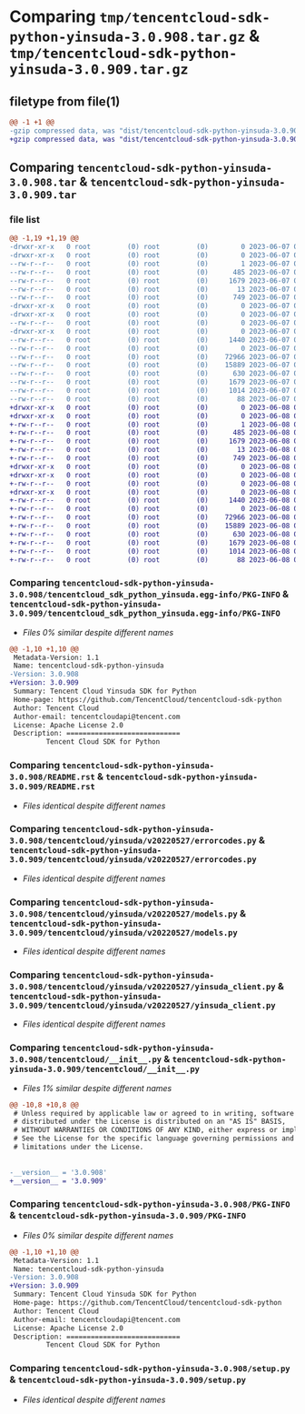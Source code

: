 # Comparing `tmp/tencentcloud-sdk-python-yinsuda-3.0.908.tar.gz` & `tmp/tencentcloud-sdk-python-yinsuda-3.0.909.tar.gz`

## filetype from file(1)

```diff
@@ -1 +1 @@
-gzip compressed data, was "dist/tencentcloud-sdk-python-yinsuda-3.0.908.tar", last modified: Wed Jun  7 00:37:12 2023, max compression
+gzip compressed data, was "dist/tencentcloud-sdk-python-yinsuda-3.0.909.tar", last modified: Thu Jun  8 00:38:41 2023, max compression
```

## Comparing `tencentcloud-sdk-python-yinsuda-3.0.908.tar` & `tencentcloud-sdk-python-yinsuda-3.0.909.tar`

### file list

```diff
@@ -1,19 +1,19 @@
-drwxr-xr-x   0 root         (0) root         (0)        0 2023-06-07 00:37:12.000000 tencentcloud-sdk-python-yinsuda-3.0.908/
-drwxr-xr-x   0 root         (0) root         (0)        0 2023-06-07 00:37:12.000000 tencentcloud-sdk-python-yinsuda-3.0.908/tencentcloud_sdk_python_yinsuda.egg-info/
--rw-r--r--   0 root         (0) root         (0)        1 2023-06-07 00:37:12.000000 tencentcloud-sdk-python-yinsuda-3.0.908/tencentcloud_sdk_python_yinsuda.egg-info/dependency_links.txt
--rw-r--r--   0 root         (0) root         (0)      485 2023-06-07 00:37:12.000000 tencentcloud-sdk-python-yinsuda-3.0.908/tencentcloud_sdk_python_yinsuda.egg-info/SOURCES.txt
--rw-r--r--   0 root         (0) root         (0)     1679 2023-06-07 00:37:12.000000 tencentcloud-sdk-python-yinsuda-3.0.908/tencentcloud_sdk_python_yinsuda.egg-info/PKG-INFO
--rw-r--r--   0 root         (0) root         (0)       13 2023-06-07 00:37:12.000000 tencentcloud-sdk-python-yinsuda-3.0.908/tencentcloud_sdk_python_yinsuda.egg-info/top_level.txt
--rw-r--r--   0 root         (0) root         (0)      749 2023-06-07 00:37:12.000000 tencentcloud-sdk-python-yinsuda-3.0.908/README.rst
-drwxr-xr-x   0 root         (0) root         (0)        0 2023-06-07 00:37:12.000000 tencentcloud-sdk-python-yinsuda-3.0.908/tencentcloud/
-drwxr-xr-x   0 root         (0) root         (0)        0 2023-06-07 00:37:12.000000 tencentcloud-sdk-python-yinsuda-3.0.908/tencentcloud/yinsuda/
--rw-r--r--   0 root         (0) root         (0)        0 2023-06-07 00:37:12.000000 tencentcloud-sdk-python-yinsuda-3.0.908/tencentcloud/yinsuda/__init__.py
-drwxr-xr-x   0 root         (0) root         (0)        0 2023-06-07 00:37:12.000000 tencentcloud-sdk-python-yinsuda-3.0.908/tencentcloud/yinsuda/v20220527/
--rw-r--r--   0 root         (0) root         (0)     1440 2023-06-07 00:37:12.000000 tencentcloud-sdk-python-yinsuda-3.0.908/tencentcloud/yinsuda/v20220527/errorcodes.py
--rw-r--r--   0 root         (0) root         (0)        0 2023-06-07 00:37:12.000000 tencentcloud-sdk-python-yinsuda-3.0.908/tencentcloud/yinsuda/v20220527/__init__.py
--rw-r--r--   0 root         (0) root         (0)    72966 2023-06-07 00:37:12.000000 tencentcloud-sdk-python-yinsuda-3.0.908/tencentcloud/yinsuda/v20220527/models.py
--rw-r--r--   0 root         (0) root         (0)    15889 2023-06-07 00:37:12.000000 tencentcloud-sdk-python-yinsuda-3.0.908/tencentcloud/yinsuda/v20220527/yinsuda_client.py
--rw-r--r--   0 root         (0) root         (0)      630 2023-06-07 00:37:12.000000 tencentcloud-sdk-python-yinsuda-3.0.908/tencentcloud/__init__.py
--rw-r--r--   0 root         (0) root         (0)     1679 2023-06-07 00:37:12.000000 tencentcloud-sdk-python-yinsuda-3.0.908/PKG-INFO
--rw-r--r--   0 root         (0) root         (0)     1014 2023-06-07 00:37:12.000000 tencentcloud-sdk-python-yinsuda-3.0.908/setup.py
--rw-r--r--   0 root         (0) root         (0)       88 2023-06-07 00:37:12.000000 tencentcloud-sdk-python-yinsuda-3.0.908/setup.cfg
+drwxr-xr-x   0 root         (0) root         (0)        0 2023-06-08 00:38:41.000000 tencentcloud-sdk-python-yinsuda-3.0.909/
+drwxr-xr-x   0 root         (0) root         (0)        0 2023-06-08 00:38:41.000000 tencentcloud-sdk-python-yinsuda-3.0.909/tencentcloud_sdk_python_yinsuda.egg-info/
+-rw-r--r--   0 root         (0) root         (0)        1 2023-06-08 00:38:41.000000 tencentcloud-sdk-python-yinsuda-3.0.909/tencentcloud_sdk_python_yinsuda.egg-info/dependency_links.txt
+-rw-r--r--   0 root         (0) root         (0)      485 2023-06-08 00:38:41.000000 tencentcloud-sdk-python-yinsuda-3.0.909/tencentcloud_sdk_python_yinsuda.egg-info/SOURCES.txt
+-rw-r--r--   0 root         (0) root         (0)     1679 2023-06-08 00:38:41.000000 tencentcloud-sdk-python-yinsuda-3.0.909/tencentcloud_sdk_python_yinsuda.egg-info/PKG-INFO
+-rw-r--r--   0 root         (0) root         (0)       13 2023-06-08 00:38:41.000000 tencentcloud-sdk-python-yinsuda-3.0.909/tencentcloud_sdk_python_yinsuda.egg-info/top_level.txt
+-rw-r--r--   0 root         (0) root         (0)      749 2023-06-08 00:38:41.000000 tencentcloud-sdk-python-yinsuda-3.0.909/README.rst
+drwxr-xr-x   0 root         (0) root         (0)        0 2023-06-08 00:38:41.000000 tencentcloud-sdk-python-yinsuda-3.0.909/tencentcloud/
+drwxr-xr-x   0 root         (0) root         (0)        0 2023-06-08 00:38:41.000000 tencentcloud-sdk-python-yinsuda-3.0.909/tencentcloud/yinsuda/
+-rw-r--r--   0 root         (0) root         (0)        0 2023-06-08 00:38:41.000000 tencentcloud-sdk-python-yinsuda-3.0.909/tencentcloud/yinsuda/__init__.py
+drwxr-xr-x   0 root         (0) root         (0)        0 2023-06-08 00:38:41.000000 tencentcloud-sdk-python-yinsuda-3.0.909/tencentcloud/yinsuda/v20220527/
+-rw-r--r--   0 root         (0) root         (0)     1440 2023-06-08 00:38:41.000000 tencentcloud-sdk-python-yinsuda-3.0.909/tencentcloud/yinsuda/v20220527/errorcodes.py
+-rw-r--r--   0 root         (0) root         (0)        0 2023-06-08 00:38:41.000000 tencentcloud-sdk-python-yinsuda-3.0.909/tencentcloud/yinsuda/v20220527/__init__.py
+-rw-r--r--   0 root         (0) root         (0)    72966 2023-06-08 00:38:41.000000 tencentcloud-sdk-python-yinsuda-3.0.909/tencentcloud/yinsuda/v20220527/models.py
+-rw-r--r--   0 root         (0) root         (0)    15889 2023-06-08 00:38:41.000000 tencentcloud-sdk-python-yinsuda-3.0.909/tencentcloud/yinsuda/v20220527/yinsuda_client.py
+-rw-r--r--   0 root         (0) root         (0)      630 2023-06-08 00:38:41.000000 tencentcloud-sdk-python-yinsuda-3.0.909/tencentcloud/__init__.py
+-rw-r--r--   0 root         (0) root         (0)     1679 2023-06-08 00:38:41.000000 tencentcloud-sdk-python-yinsuda-3.0.909/PKG-INFO
+-rw-r--r--   0 root         (0) root         (0)     1014 2023-06-08 00:38:41.000000 tencentcloud-sdk-python-yinsuda-3.0.909/setup.py
+-rw-r--r--   0 root         (0) root         (0)       88 2023-06-08 00:38:41.000000 tencentcloud-sdk-python-yinsuda-3.0.909/setup.cfg
```

### Comparing `tencentcloud-sdk-python-yinsuda-3.0.908/tencentcloud_sdk_python_yinsuda.egg-info/PKG-INFO` & `tencentcloud-sdk-python-yinsuda-3.0.909/tencentcloud_sdk_python_yinsuda.egg-info/PKG-INFO`

 * *Files 0% similar despite different names*

```diff
@@ -1,10 +1,10 @@
 Metadata-Version: 1.1
 Name: tencentcloud-sdk-python-yinsuda
-Version: 3.0.908
+Version: 3.0.909
 Summary: Tencent Cloud Yinsuda SDK for Python
 Home-page: https://github.com/TencentCloud/tencentcloud-sdk-python
 Author: Tencent Cloud
 Author-email: tencentcloudapi@tencent.com
 License: Apache License 2.0
 Description: ============================
         Tencent Cloud SDK for Python
```

### Comparing `tencentcloud-sdk-python-yinsuda-3.0.908/README.rst` & `tencentcloud-sdk-python-yinsuda-3.0.909/README.rst`

 * *Files identical despite different names*

### Comparing `tencentcloud-sdk-python-yinsuda-3.0.908/tencentcloud/yinsuda/v20220527/errorcodes.py` & `tencentcloud-sdk-python-yinsuda-3.0.909/tencentcloud/yinsuda/v20220527/errorcodes.py`

 * *Files identical despite different names*

### Comparing `tencentcloud-sdk-python-yinsuda-3.0.908/tencentcloud/yinsuda/v20220527/models.py` & `tencentcloud-sdk-python-yinsuda-3.0.909/tencentcloud/yinsuda/v20220527/models.py`

 * *Files identical despite different names*

### Comparing `tencentcloud-sdk-python-yinsuda-3.0.908/tencentcloud/yinsuda/v20220527/yinsuda_client.py` & `tencentcloud-sdk-python-yinsuda-3.0.909/tencentcloud/yinsuda/v20220527/yinsuda_client.py`

 * *Files identical despite different names*

### Comparing `tencentcloud-sdk-python-yinsuda-3.0.908/tencentcloud/__init__.py` & `tencentcloud-sdk-python-yinsuda-3.0.909/tencentcloud/__init__.py`

 * *Files 1% similar despite different names*

```diff
@@ -10,8 +10,8 @@
 # Unless required by applicable law or agreed to in writing, software
 # distributed under the License is distributed on an "AS IS" BASIS,
 # WITHOUT WARRANTIES OR CONDITIONS OF ANY KIND, either express or implied.
 # See the License for the specific language governing permissions and
 # limitations under the License.
 
 
-__version__ = '3.0.908'
+__version__ = '3.0.909'
```

### Comparing `tencentcloud-sdk-python-yinsuda-3.0.908/PKG-INFO` & `tencentcloud-sdk-python-yinsuda-3.0.909/PKG-INFO`

 * *Files 0% similar despite different names*

```diff
@@ -1,10 +1,10 @@
 Metadata-Version: 1.1
 Name: tencentcloud-sdk-python-yinsuda
-Version: 3.0.908
+Version: 3.0.909
 Summary: Tencent Cloud Yinsuda SDK for Python
 Home-page: https://github.com/TencentCloud/tencentcloud-sdk-python
 Author: Tencent Cloud
 Author-email: tencentcloudapi@tencent.com
 License: Apache License 2.0
 Description: ============================
         Tencent Cloud SDK for Python
```

### Comparing `tencentcloud-sdk-python-yinsuda-3.0.908/setup.py` & `tencentcloud-sdk-python-yinsuda-3.0.909/setup.py`

 * *Files identical despite different names*

